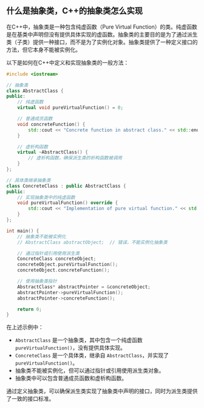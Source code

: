 ## 什么是抽象类，C++的抽象类怎么实现

在C++中，抽象类是一种包含纯虚函数（Pure Virtual Function）的类。纯虚函数是在基类中声明但没有提供具体实现的虚函数。抽象类的主要目的是为了通过派生类（子类）提供一种接口，而不是为了实例化对象。抽象类提供了一种定义接口的方法，但它本身不能被实例化。

以下是如何在C++中定义和实现抽象类的一般方法：

```cpp
#include <iostream>

// 抽象类
class AbstractClass {
public:
    // 纯虚函数
    virtual void pureVirtualFunction() = 0;

    // 普通成员函数
    void concreteFunction() {
        std::cout << "Concrete function in abstract class." << std::endl;
    }

    // 虚析构函数
    virtual ~AbstractClass() {
        // 虚析构函数，确保派生类的析构函数被调用
    }
};

// 具体类继承抽象类
class ConcreteClass : public AbstractClass {
public:
    // 实现抽象类中的纯虚函数
    void pureVirtualFunction() override {
        std::cout << "Implementation of pure virtual function." << std::endl;
    }
};

int main() {
    // 抽象类不能被实例化
    // AbstractClass abstractObject;  // 错误，不能实例化抽象类

    // 通过指针或引用使用派生类
    ConcreteClass concreteObject;
    concreteObject.pureVirtualFunction();
    concreteObject.concreteFunction();

    // 使用抽象类指针
    AbstractClass* abstractPointer = &concreteObject;
    abstractPointer->pureVirtualFunction();
    abstractPointer->concreteFunction();

    return 0;
}
```

在上述示例中：

- `AbstractClass` 是一个抽象类，其中包含一个纯虚函数 `pureVirtualFunction()`，没有提供具体实现。
- `ConcreteClass` 是一个具体类，继承自 `AbstractClass`，并实现了 `pureVirtualFunction()`。
- 抽象类不能被实例化，但可以通过指针或引用使用派生类对象。
- 抽象类中可以包含普通成员函数和虚析构函数。

通过定义抽象类，可以确保派生类实现了抽象类中声明的接口，同时为派生类提供了一致的接口标准。